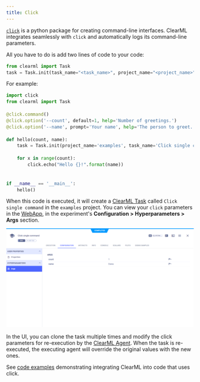 ```yaml
---
title: Click
---
```


[`click`](https://click.palletsprojects.com) is a python package for creating command-line interfaces. ClearML integrates 
seamlessly with `click` and automatically logs its command-line parameters. 

All you have to do is add two lines of code to your code:

```python
from clearml import Task
task = Task.init(task_name="<task_name>", project_name="<project_name>")
```

For example: 

```python
import click
from clearml import Task

@click.command()
@click.option('--count', default=1, help='Number of greetings.')
@click.option('--name', prompt='Your name', help='The person to greet.')

def hello(count, name):
    task = Task.init(project_name='examples', task_name='Click single command')

    for x in range(count):
        click.echo("Hello {}!".format(name))


if __name__ == '__main__':
    hello()
```

When this code is executed, it will create a [ClearML Task](../fundamentals/task.md) called `Click single command` in the `examples` project. You 
can view your `click` parameters in the [WebApp](../webapp/webapp_overview.md), in the experiment's
**Configuration > Hyperparameters > Args** section. 

![click configuration](../img/integrations_click_configs.png)

In the UI, you can clone the task multiple times and modify the click parameters for re-execution by the [ClearML Agent](../clearml_agent.md).
When the task is re-executed, the executing agent will override the original values with the new ones.

See [code examples](https://github.com/allegroai/clearml/blob/master/examples/frameworks/click) demonstrating integrating
ClearML into code that uses click.